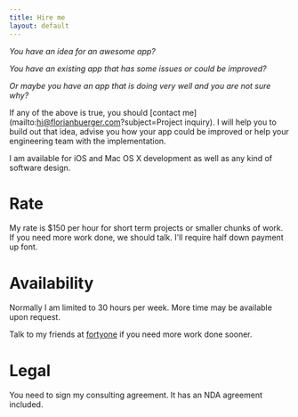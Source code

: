 ```yaml
---
title: Hire me
layout: default
---
```


*You have an idea for an awesome app?*

*You have an existing app that has some issues or could be improved?*

*Or maybe you have an app that is doing very well and you are not sure why?*

If any of the above is true, you should [contact me](mailto:hi@florianbuerger.com?subject=Project inquiry). I will help you to build out that idea, advise you how your app could be improved or help your engineering team with the implementation.

I am available for iOS and Mac OS X development as well as any kind of software design.

# Rate

My rate is $150 per hour for short term projects or smaller chunks of work. If you need more work done, we should talk. I'll require half down payment up font.

# Availability

Normally I am limited to 30 hours per week. More time may be available upon request.

Talk to my friends at [fortyone](http://fortyone.io) if you need more work done sooner.

# Legal

You need to sign my consulting agreement. It has an NDA agreement included. <!-- [Here is a sample](/share/sample-agreement.pdf) of what this agreement could look like. -->
